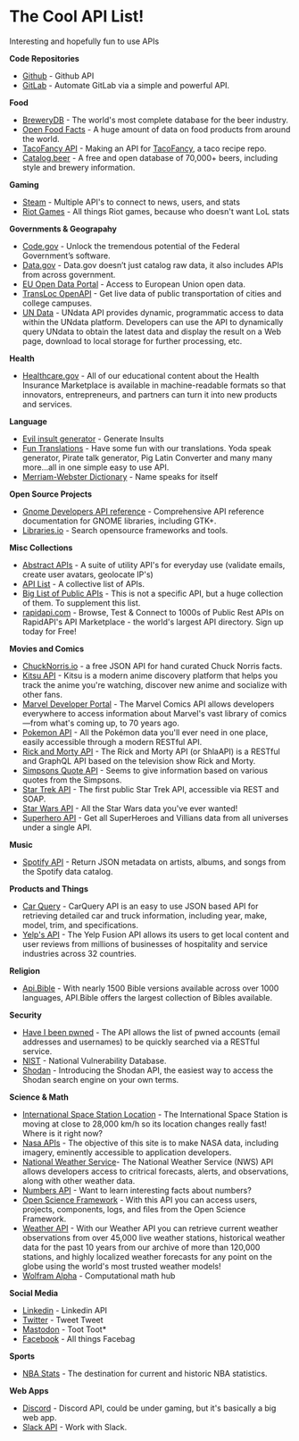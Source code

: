 # The Cool API List!
Interesting and hopefully fun to use APIs

**Code Repositories**
* [Github](https://developer.github.com/v3/) - Github API
* [GitLab](https://docs.gitlab.com/ee/api/) - Automate GitLab via a simple and powerful API.

**Food**
* [BreweryDB](https://www.brewerydb.com/) - The world's most complete database for the beer industry.
* [Open Food Facts](https://world.openfoodfacts.org/data) - A huge amount of data on food products from around the world.
* [TacoFancy API](https://github.com/evz/tacofancy-api) - Making an API for [TacoFancy](https://github.com/sinker/tacofancy), a taco recipe repo.
* [Catalog.beer](https://catalog.beer/api-docs/) - A free and open database of 70,000+ beers, including style and brewery information.

**Gaming**
* [Steam](https://steamcommunity.com/dev) - Multiple API's to connect to news, users, and stats
* [Riot Games](https://developer.riotgames.com/) - All things Riot games, because who doesn't want LoL stats

**Governments & Geograpahy**
* [Code.gov](https://code.gov/) - Unlock the tremendous potential of the Federal Government’s software.
* [Data.gov](https://www.data.gov/developers/apis) - Data.gov doesn’t just catalog raw data, it also includes APIs from across government. 
* [EU Open Data Portal](http://data.europa.eu/euodp/en/developerscorner) - Access to European Union open data.
* [TransLoc OpenAPI](https://rapidapi.com/transloc/api/openapi-1-2/details) - Get live data of public transportation of cities and college campuses.
* [UN Data](http://data.un.org/Host.aspx?Content=API) - UNdata API provides dynamic, programmatic access to data within the UNdata platform. Developers can use the API to dynamically query UNdata to obtain the latest data and display the result on a Web page, download to local storage for further processing, etc.

**Health**
* [Healthcare.gov](https://www.healthcare.gov/developers/) - All of our educational content about the Health Insurance Marketplace is available in machine-readable formats so that innovators, entrepreneurs, and partners can turn it into new products and services.

**Language**
* [Evil insult generator](https://evilinsult.com/api/) - Generate Insults
* [Fun Translations](https://funtranslations.com/api) - Have some fun with our translations. Yoda speak generator, Pirate talk generator, Pig Latin Converter and many many more...all in one simple easy to use API.
* [Merriam-Webster Dictionary](https://dictionaryapi.com/products/index) - Name speaks for itself

**Open Source Projects**
* [Gnome Developers API reference](https://developer.gnome.org/references) - Comprehensive API reference documentation for GNOME libraries, including GTK+.
* [Libraries.io](https://libraries.io/api) - Search opensource frameworks and tools. 


**Misc Collections**
* [Abstract APIs](https://www.abstractapi.com) - A suite of utility API's for everyday use (validate emails, create user avatars, geolocate IP's)
* [API List](https://apilist.fun/) - A collective list of APIs.
* [Big List of Public APIs](https://github.com/public-apis/public-apis) - This is not a specific API, but a huge collection of them. To supplement this list.
* [rapidapi.com](https://rapidapi.com/) - Browse, Test & Connect to 1000s of Public Rest APIs on RapidAPI's API Marketplace - the world's largest API directory. Sign up today for Free!

**Movies and Comics**
* [ChuckNorris.io](https://api.chucknorris.io/) - a free JSON API for hand curated Chuck Norris facts.
* [Kitsu API](https://kitsu.docs.apiary.io/) - Kitsu is a modern anime discovery platform that helps you track the anime you're watching, discover new anime and socialize with other fans.
* [Marvel Developer Portal](https://developer.marvel.com/) - The Marvel Comics API allows developers everywhere to access information about Marvel's vast library of comics—from what's coming up, to 70 years ago.
* [Pokemon API](https://pokeapi.co/) - All the Pokémon data you'll ever need in one place, easily accessible through a modern RESTful API.
* [Rick and Morty API](https://rickandmortyapi.com/) - The Rick and Morty API (or ShlaAPI) is a RESTful and GraphQL API based on the television show Rick and Morty.
* [Simpsons Quote API](https://thesimpsonsquoteapi.glitch.me/) - Seems to give information based on various quotes from the Simpsons.
* [Star Trek API](http://stapi.co/) - The first public Star Trek API, accessible via REST and SOAP.
* [Star Wars API](https://www.swapi.tech/) - All the Star Wars data you've ever wanted!
* [Superhero API](http://www.superheroapi.com/) - Get all SuperHeroes and Villians data from all universes under a single API.

**Music**
* [Spotify API](https://developer.spotify.com/documentation/web-api/) - Return JSON metadata on artists, albums, and songs from the Spotify data catalog.

**Products and Things**
* [Car Query](http://www.carqueryapi.com/) - CarQuery API is an easy to use JSON based API for retrieving detailed car and truck information, including year, make, model, trim, and specifications.
* [Yelp's API](https://www.yelp.com/developers) - The Yelp Fusion API allows its users to get local content and user reviews from millions of businesses of hospitality and service industries across 32 countries.

**Religion**
* [Api.Bible](https://scripture.api.bible) - With nearly 1500 Bible versions available across over 1000 languages, API.Bible offers the largest collection of Bibles available.

**Security**
* [Have I been pwned](https://haveibeenpwned.com/API/v2) - The API allows the list of pwned accounts (email addresses and usernames) to be quickly searched via a RESTful service.
* [NIST](https://nvd.nist.gov/vuln/Data-Feeds/JSON-feed-changelog) - National Vulnerability Database.
* [Shodan](https://developer.shodan.io) - Introducing the Shodan API, the easiest way to access the Shodan search engine on your own terms.

**Science & Math**
* [International Space Station Location](http://open-notify.org/Open-Notify-API/ISS-Location-Now/) - The International Space Station is moving at close to 28,000 km/h so its location changes really fast! Where is it right now?
* [Nasa APIs](https://api.nasa.gov/) - The objective of this site is to make NASA data, including imagery, eminently accessible to application developers.
* [National Weather Service](https://www.weather.gov/documentation/services-web-api)- The National Weather Service (NWS) API allows developers access to critrical forecasts, alerts, and observations, along with other weather data.
* [Numbers API](http://numbersapi.com/#42) - Want to learn interesting facts about numbers?
* [Open Science Framework](https://developer.osf.io) - With this API you can access users, projects, components, logs, and files from the Open Science Framework.
* [Weather API](https://www.weatherbit.io/api) - With our Weather API you can retrieve current weather observations from over 45,000 live weather stations, historical weather data for the past 10 years from our archive of more than 120,000 stations, and highly localized weather forecasts for any point on the globe using the world's most trusted weather models!
* [Wolfram Alpha](http://products.wolframalpha.com/api/) - Computational math hub

**Social Media**
* [Linkedin](https://developer.linkedin.com/docs/rest-api) - Linkedin API
* [Twitter](https://developer.twitter.com/) - Tweet Tweet
* [Mastodon](https://docs.joinmastodon.org/api/) - Toot Toot*
* [Facebook](https://developers.facebook.com/) - All things Facebag

**Sports**
* [NBA Stats](https://any-api.com/nba_com/nba_com/docs/API_Description) - The destination for current and historic NBA statistics.

**Web Apps**
* [Discord](https://discordapp.com/developers/docs/intro) - Discord API, could be under gaming, but it's basically a big web app. 
* [Slack API](https://api.slack.com/) - Work with Slack.
